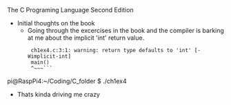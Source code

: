 The C Programing Language Second Edition 
- Initial thoughts on the book
  - Going through the excercises in the book and the compiler is barking at me about the implicit 'int' return value. 
    ``` $ gcc -o ch1ex4 ch1ex4.c 
     ch1ex4.c:3:1: warning: return type defaults to 'int' [-Wimplicit-int]
     main()
     ^~~~```
pi@RaspPi4:~/Coding/C_folder $ ./ch1ex4 
  - Thats kinda driving me crazy

